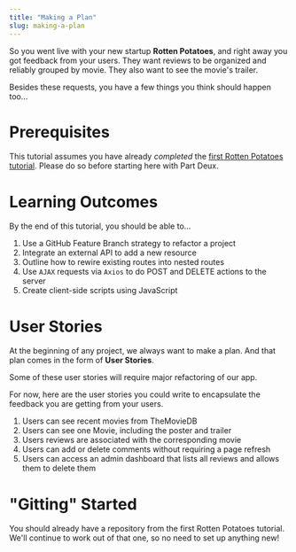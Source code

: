 ```yaml
---
title: "Making a Plan"
slug: making-a-plan
---
```


So you went live with your new startup **Rotten Potatoes**, and right away you got feedback from your users. They want reviews to be organized and reliably grouped by movie. They also want to see the movie's trailer.

Besides these requests, you have a few things you think should happen too...

# Prerequisites

This tutorial assumes you have already _completed_ the [first Rotten Potatoes tutorial](https://www.makeschool.com/academy/track/rotten-potatoes---movie-reviews-with-express-js). Please do so before starting here with Part Deux.

# Learning Outcomes

By the end of this tutorial, you should be able to...

1. Use a GitHub Feature Branch strategy to refactor a project
1. Integrate an external API to add a new resource
1. Outline how to rewire existing routes into nested routes
1. Use `AJAX` requests via `Axios` to do POST and DELETE actions to the server
1. Create client-side scripts using JavaScript

# User Stories

At the beginning of any project, we always want to make a plan. And that plan comes in the form of **User Stories**.

Some of these user stories will require major refactoring of our app.

For now, here are the user stories you could write to encapsulate the feedback you are getting from your users.

1. Users can see recent movies from TheMovieDB
1. Users can see one Movie, including the poster and trailer
1. Users reviews are associated with the corresponding movie
1. Users can add or delete comments without requiring a page refresh
1. Users can access an admin dashboard that lists all reviews and allows them to delete them

# "Gitting" Started

You should already have a repository from the first Rotten Potatoes tutorial. We'll continue to work out of that one, so no need to set up anything new!
